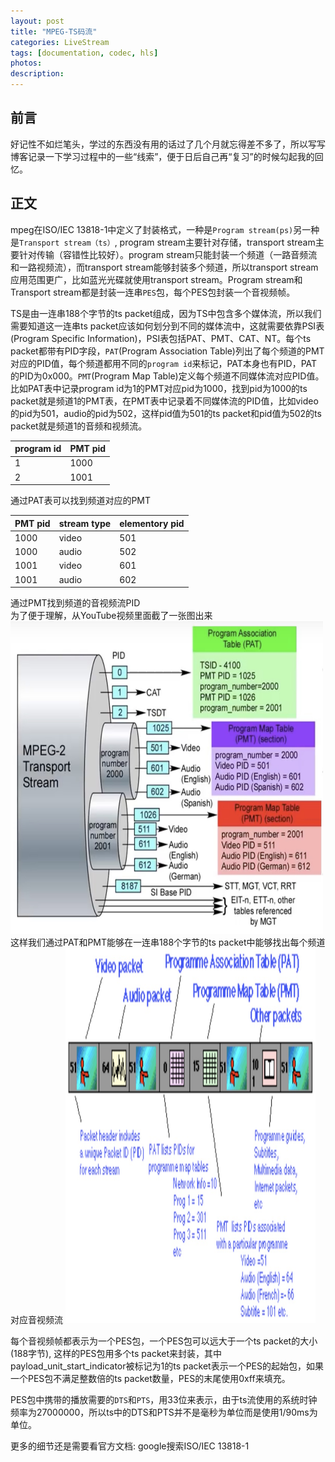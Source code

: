 ```yaml
---
layout: post
title: "MPEG-TS码流"
categories: LiveStream
tags: [documentation, codec, hls]
photos:
description: 
---
```

## 前言
好记性不如烂笔头，学过的东西没有用的话过了几个月就忘得差不多了，所以写写博客记录一下学习过程中的一些“线索”，便于日后自己再“复习”的时候勾起我的回忆。

## 正文
mpeg在ISO/IEC 13818-1中定义了封装格式，一种是`Program stream(ps)`另一种是`Transport stream（ts）`, program stream主要针对存储，transport stream主要针对传输（容错性比较好）。program stream只能封装一个频道（一路音频流和一路视频流），而transport stream能够封装多个频道，所以transport stream应用范围更广，比如蓝光光碟就使用transport stream。Program stream和Transport stream都是封装一连串`PES`包，每个PES包封装一个音视频帧。  

TS是由一连串188个字节的ts packet组成，因为TS中包含多个媒体流，所以我们需要知道这一连串ts packet应该如何划分到不同的媒体流中，这就需要依靠PSI表(Program Specific Information)，PSI表包括PAT、PMT、CAT、NT。每个ts packet都带有PID字段，`PAT`(Program Association Table)列出了每个频道的PMT对应的PID值，每个频道都用不同的`program id`来标记，PAT本身也有PID，PAT的PID为0x000。`PMT`(Program Map Table)定义每个频道不同媒体流对应PID值。比如PAT表中记录program id为1的PMT对应pid为1000，找到pid为1000的ts packet就是频道1的PMT表，在PMT表中记录着不同媒体流的PID值，比如video的pid为501，audio的pid为502，这样pid值为501的ts packet和pid值为502的ts packet就是频道1的音频和视频流。  

| program id | PMT pid |
| --- | --- |
| 1 | 1000 |
| 2 | 1001 |

通过PAT表可以找到频道对应的PMT

| PMT pid | stream type | elementory pid |
| --- | --- | --- |
| 1000 | video | 501 |
| 1000 | audio | 502 |
| 1001 | video | 601 |
| 1001 | audio | 602 |

通过PMT找到频道的音视频流PID  
为了便于理解，从YouTube视频里面截了一张图出来
<img src="/assets/img/mpeg-ts.png"  width="500" height="500" />
这样我们通过PAT和PMT能够在一连串188个字节的ts packet中能够找出每个频道对应音视频流
<img src="/assets/img/mpeg-ts-stream.png"  width="400" height="600" />

每个音视频帧都表示为一个PES包，一个PES包可以远大于一个ts packet的大小(188字节), 这样的PES包用多个ts packet来封装，其中payload_unit_start_indicator被标记为1的ts packet表示一个PES的起始包，如果一个PES包不满足整数倍的ts packet数量，PES的末尾使用0xff来填充。

PES包中携带的播放需要的`DTS`和`PTS`，用33位来表示，由于ts流使用的系统时钟频率为27000000，所以ts中的DTS和PTS并不是毫秒为单位而是使用1/90ms为单位。

更多的细节还是需要看官方文档: google搜索ISO/IEC 13818-1